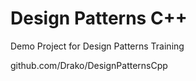 # Design Patterns C++

Demo Project for Design Patterns Training

github.com/Drako/DesignPatternsCpp
